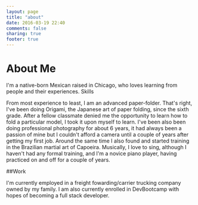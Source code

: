 ```yaml
---
layout: page
title: "about"
date: 2016-03-19 22:40
comments: false
sharing: true
footer: true
---
```

# About Me

I'm a native-born Mexican raised in Chicago, who loves learning from people and their experiences.
Skills

From most experience to least, I am an advanced paper-folder. That's right, I've been doing Origami, the Japanese art of paper folding, since the sixth grade. After a fellow classmate denied me the opportunity to learn how to fold a particular model, I took it upon myself to learn. I've been also been doing professional photography for about 6 years, it had always been a passion of mine but I couldn't afford a camera until a couple of years after getting my first job. Around the same time I also found and started training in the Brazilian martial art of Capoeira. Musically, I love to sing, although I haven't had any formal training, and I'm a novice piano player, having practiced on and off for a couple of years.

##Work

I'm currently employed in a freight fowarding/carrier trucking company owned by my family. I am also currently enrolled in DevBootcamp with hopes of becoming a full stack developer.